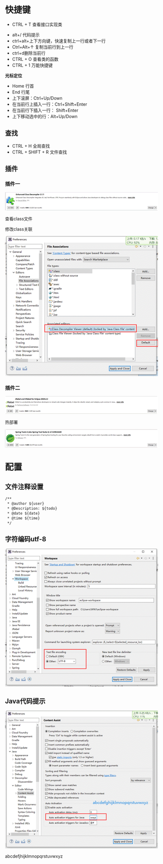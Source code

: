 # 快捷键

* CTRL + T 查看接口实现类

- alt+/		代码提示
- ctrl+alt+上下方向键，快速复制上一行或者下一行
- Ctrl+Alt+↑ 复制当前行到上一行
- ctrl+d删除当前行
- CTRL + O	查看类的函数
- CTRL + 1    万能快捷键

**光标定位**

- Home	行首
- End		行尾
- 上下滚屏：Ctrl+Up/Down
- 在当前行上插入一行：Ctrl+Shift+Enter
- 在当前行下插入一行： Shift+Enter
- 上下移动选中的行：Alt+Up/Down



## 查找

* CTRL + H    全局查找
* CTRL + SHIFT + R    文件查找

 

## 插件

 

### 插件一

![clipboard.png](images/clip_image002.gif)

查看class文件

修改class关联

![clipboard.png](images/clip_image004.gif)

 

 

### 插件二

![clipboard.png](images/clip_image006.gif)

热部署

 

![clipboard.png](images/clip_image008.gif)

 

 

# 配置

## 文件注释设置

```shell
/**
 * @author ${user}
 * @Description: ${todo}
 * @date ${date}
 * @time ${time}
 */
```





## 字符编码utf-8

![clipboard.png](images/clip_image010.gif)

## Java代码提示

![clipboard.png](images/clip_image012.gif)

abcdefjhijklmnopqrstuvwxyz